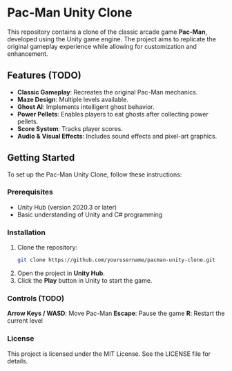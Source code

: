 # Pac-Man Unity Clone

This repository contains a clone of the classic arcade game **Pac-Man**, developed using the Unity game engine. The project aims to replicate the original gameplay experience while allowing for customization and enhancement.

## Features (TODO)

- **Classic Gameplay**: Recreates the original Pac-Man mechanics.
- **Maze Design**: Multiple levels available.
- **Ghost AI**: Implements intelligent ghost behavior.
- **Power Pellets**: Enables players to eat ghosts after collecting power pellets.
- **Score System**: Tracks player scores.
- **Audio & Visual Effects**: Includes sound effects and pixel-art graphics.

## Getting Started

To set up the Pac-Man Unity Clone, follow these instructions:

### Prerequisites

- Unity Hub (version 2020.3 or later)
- Basic understanding of Unity and C# programming

### Installation

1. Clone the repository:
   ```bash
   git clone https://github.com/yourusername/pacman-unity-clone.git
2. Open the project in **Unity Hub**.
3. Click the **Play** button in Unity to start the game.

### Controls (TODO)

**Arrow Keys / WASD**: Move Pac-Man
**Escape**: Pause the game
**R**: Restart the current level

### License

This project is licensed under the MIT License. See the LICENSE file for details.
